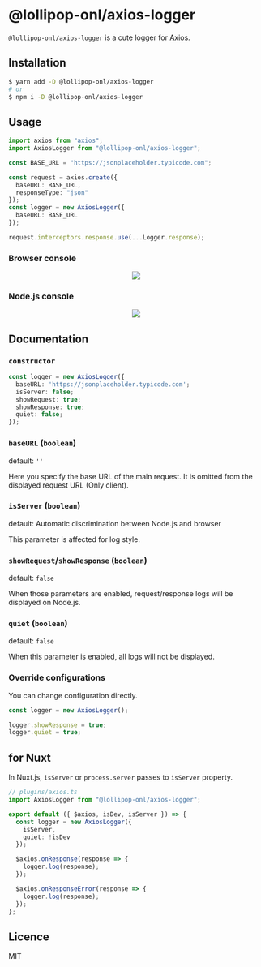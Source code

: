 # @lollipop-onl/axios-logger

`@lollipop-onl/axios-logger` is a cute logger for [Axios](https://github.com/axios/axios).

## Installation

```sh
$ yarn add -D @lollipop-onl/axios-logger
# or
$ npm i -D @lollipop-onl/axios-logger
```

## Usage

```ts
import axios from "axios";
import AxiosLogger from "@lollipop-onl/axios-logger";

const BASE_URL = "https://jsonplaceholder.typicode.com";

const request = axios.create({
  baseURL: BASE_URL,
  responseType: "json"
});
const logger = new AxiosLogger({
  baseURL: BASE_URL
});

request.interceptors.response.use(...Logger.response);
```

### Browser console

<p style="text-align: center">
  <img src="https://i.gyazo.com/bf4bcdca5469e2300d726a3b5818fcd3.png" />
</p>

### Node.js console

<p style="text-align: center">
  <img src="https://i.gyazo.com/aa5348932530d0dab00862ca41971cf6.png" />
</p>

## Documentation

### `constructor`

```ts
const logger = new AxiosLogger({
  baseURL: 'https://jsonplaceholder.typicode.com';
  isServer: false;
  showRequest: true;
  showResponse: true;
  quiet: false;
});
```

### `baseURL` (`boolean`)

default: `''`

Here you specify the base URL of the main request. It is omitted from the displayed request URL (Only client).

### `isServer` (`boolean`)

default: Automatic discrimination between Node.js and browser

This parameter is affected for log style.

### `showRequest`/`showResponse` (`boolean`)

default: `false`

When those parameters are enabled, request/response logs will be displayed on Node.js.

### `quiet` (`boolean`)

default: `false`

When this parameter is enabled, all logs will not be displayed.

### Override configurations

You can change configuration directly.

```ts
const logger = new AxiosLogger();

logger.showResponse = true;
logger.quiet = true;
```

## for Nuxt

In Nuxt.js, `isServer` or `process.server` passes to `isServer` property.

```ts
// plugins/axios.ts
import AxiosLogger from "@lollipop-onl/axios-logger";

export default ({ $axios, isDev, isServer }) => {
  const logger = new AxiosLogger({
    isServer,
    quiet: !isDev
  });

  $axios.onResponse(response => {
    logger.log(response);
  });

  $axios.onResponseError(response => {
    logger.log(response);
  });
};
```

## Licence

MIT
